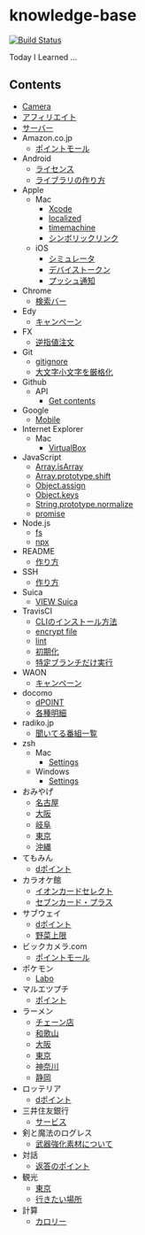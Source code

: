 # knowledge-base
[![Build Status](https://travis-ci.org/tanjo/knowledge-base.svg?branch=master)](https://travis-ci.org/tanjo/knowledge-base)

Today I Learned …

## Contents

- [Camera](Camera.md)
- [アフィリエイト](アフィリエイト.md)
- [サーバー](サーバー.md)
- Amazon.co.jp
  - [ポイントモール](Amazon.co.jp/ポイントモール.md)
- Android
  - [ライセンス](Android/ライセンス.md)
  - [ライブラリの作り方](Android/ライブラリの作り方.md)
- Apple
  - Mac
    - [Xcode](Apple/Mac/Xcode.md)
    - [localized](Apple/Mac/localized.md)
    - [timemachine](Apple/Mac/timemachine.md)
    - [シンボリックリンク](Apple/Mac/シンボリックリンク.md)
  - iOS
    - [シミュレータ](Apple/iOS/シミュレータ.md)
    - [デバイストークン](Apple/iOS/デバイストークン.md)
    - [プッシュ通知](Apple/iOS/プッシュ通知.md)
- Chrome
  - [検索バー](Chrome/検索バー.md)
- Edy
  - [キャンペーン](Edy/キャンペーン.md)
- FX
  - [逆指値注文](FX/逆指値注文.md)
- Git
  - [gitignore](Git/gitignore.md)
  - [大文字小文字を厳格化](Git/大文字小文字を厳格化.md)
- Github
  - API
    - [Get contents](Github/API/Get%20contents.md)
- Google
  - [Mobile](Google/Mobile.md)
- Internet Explorer
  - Mac
    - [VirtualBox](Internet%20Explorer/Mac/VirtualBox.md)
- JavaScript
  - [Array.isArray](JavaScript/Array.isArray.md)
  - [Array.prototype.shift](JavaScript/Array.prototype.shift.md)
  - [Object.assign](JavaScript/Object.assign.md)
  - [Object.keys](JavaScript/Object.keys.md)
  - [String.prototype.normalize](JavaScript/String.prototype.normalize.md)
  - [promise](JavaScript/promise.md)
- Node.js
  - [fs](Node.js/fs.md)
  - [npx](Node.js/npx.md)
- README
  - [作り方](README/作り方.md)
- SSH
  - [作り方](SSH/作り方.md)
- Suica
  - [VIEW Suica](Suica/VIEW%20Suica.md)
- TravisCI
  - [CLIのインストール方法](TravisCI/CLIのインストール方法.md)
  - [encrypt file](TravisCI/encrypt%20file.md)
  - [lint](TravisCI/lint.md)
  - [初期化](TravisCI/初期化.md)
  - [特定ブランチだけ実行](TravisCI/特定ブランチだけ実行.md)
- WAON
  - [キャンペーン](WAON/キャンペーン.md)
- docomo
  - [dPOINT](docomo/dPOINT.md)
  - [各種明細](docomo/各種明細.md)
- radiko.jp
  - [聞いてる番組一覧](radiko.jp/聞いてる番組一覧.md)
- zsh
  - Mac
    - [Settings](zsh/Mac/Settings.md)
  - Windows
    - [Settings](zsh/Windows/Settings.md)
- おみやげ
  - [名古屋](おみやげ/名古屋.md)
  - [大阪](おみやげ/大阪.md)
  - [岐阜](おみやげ/岐阜.md)
  - [東京](おみやげ/東京.md)
  - [沖縄](おみやげ/沖縄.md)
- てもみん
  - [dポイント](てもみん/dポイント.md)
- カラオケ館
  - [イオンカードセレクト](カラオケ館/イオンカードセレクト.md)
  - [セブンカード・プラス](カラオケ館/セブンカード・プラス.md)
- サブウェイ
  - [dポイント](サブウェイ/dポイント.md)
  - [野菜上限](サブウェイ/野菜上限.md)
- ビックカメラ.com
  - [ポイントモール](ビックカメラ.com/ポイントモール.md)
- ポケモン
  - [Labo](ポケモン/Labo.md)
- マルエツプチ
  - [ポイント](マルエツプチ/ポイント.md)
- ラーメン
  - [チェーン店](ラーメン/チェーン店.md)
  - [和歌山](ラーメン/和歌山.md)
  - [大阪](ラーメン/大阪.md)
  - [東京](ラーメン/東京.md)
  - [神奈川](ラーメン/神奈川.md)
  - [静岡](ラーメン/静岡.md)
- ロッテリア
  - [dポイント](ロッテリア/dポイント.md)
- 三井住友銀行
  - [サービス](三井住友銀行/サービス.md)
- 剣と魔法のログレス
  - [武器強化素材について](剣と魔法のログレス/武器強化素材について.md)
- 対話
  - [返答のポイント](対話/返答のポイント.md)
- 観光
  - [東京](観光/東京.md)
  - [行きたい場所](観光/行きたい場所.md)
- 計算
  - [カロリー](計算/カロリー.md)